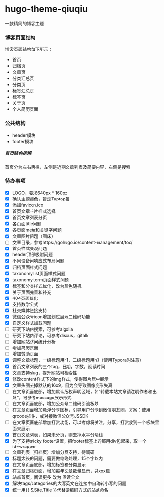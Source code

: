 # hugo-theme-qiuqiu

一款精简的博客主题

### 博客页面结构

博客页面结构如下所示：
- 首页
- 归档页
- 文章页
- 分类汇总页
- 分类页
- 标签汇总页
- 标签页
- 关于页
- 个人简历页面

### 公共结构

- header模块
- footer模块

##### 首页结构拆解

首页分为左右两栏，左侧是近期文章列表及简要内容，右侧是搜索

### 待办事项
- [x] LOGO，要求640px * 160px
- [x] 确认主题颜色，暂定Taptap蓝
- [x] 添加favicon.ico
- [x] 首页文章卡片样式选择
- [x] 首页文章列表分页
- [x] 各页面title问题
- [x] 各页面meta和关键字问题
- [x] 文章图片问题（图床）
- [ ] 文章目录，参考https://gohugo.io/content-management/toc/
- [x] 首页样式美观问题
- [x] header顶部吸附问题
- [x] 不同设备间响应式布局问题
- [x] 归档页面样式问题
- [x] taxonomy list页面样式问题
- [x] taxonomy term页面样式问题
- [x] 标签和分类样式优化，改为颜色随机
- [x] 关于页面完善和补充
- [x] 404页面优化
- [x] 支持数学公式
- [x] 社交媒体链接支持
- [x] 微信公众号icon增加划过展示二维码功能
- [x] 自定义样式加载问题
- [ ] 研究下站内搜索，可参考algolia
- [ ] 研究下站内评论，可参考discus，gitalk
- [ ] 增加网站访问统计分析
- [ ] 增加简历页面
- [ ] 增加赞助页面
- [x] 调整文章标题，一级标题用h1，二级标题用h3（使用Typora时注意）
- [x] 首页文章列表的三个tag，日期，字数，阅读时间
- [x] 文章支持slug，提升网站可检索性
- [x] 修改content样式下的img样式，使得图片居中展示
- [x] 文章头图去掉默认的16x9，因为会导致图像变形失真
- [ ] 在文章页面底部，增加默认版权声明区域，如“转载本站文章请注明作者和出处”，可参考message展示形式
- [ ] 在文章页面底部，增加公众号二维码引流板块
- [ ] 在文章页面增加悬浮分享图标，引导用户分享到微信朋友圈，方案：使用qrcode插件，或对接微信公众号JSSDK
- [ ] 在文章页面底部增加打赏功能，可以考虑将关注，分享，打赏放到一个板块里面来展示
- [x] 首页文章列表，如果未分页，则去掉水平分隔线
- [x] 为了支持sticky footer设置，把footer标签上的都用div包起来，取一个id=wrapper
- [ ] 文章列表（归档页）增加分页支持，待调研
- [x] 标题太长的问题，需要做缩略处理，15个字以内
- [x] 在文章页面底部，增加标签和分类显示
- [x] 在文章归档页面，增加每年文章数量显示，共xxx篇
- [x] 站点首页，阅读更多 改为 阅读全文
- [x] 解决tags/categories的大写英文在连接中自动转小写的问题
- [x] 统一用{{ $.Site.Title }}代替硬编码方式的站点命名